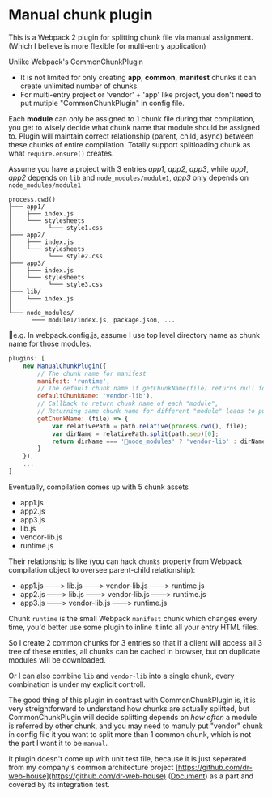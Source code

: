 # Manual chunk plugin

This is a Webpack 2 plugin for splitting chunk file via manual assignment. (Which I believe is more flexible for multi-entry application)

Unlike Webpack's CommonChunkPlugin
- It is not limited for only creating **app**, **common**, **manifest** chunks
it can create unlimited number of chunks.
- For multi-entry project or 'vendor' + 'app' like project, you don't need to put mutiple "CommonChunkPlugin" in config file.

Each **module** can only be assigned to 1 chunk file during that compilation, you get to wisely decide what chunk name that module should be assigned to. Plugin will maintain correct relationship (parent, child, async) between these chunks of entire compilation. Totally support splitloading chunk as what `require.ensure()` creates.

Assume you have a project with 3 entries *app1*, *app2*, *app3*, while *app1*, *app2* depends on `lib` and `node_modules/module1`, *app3* only depends on `node_modules/module1`
```
process.cwd()
├─── app1/
│    ├─── index.js
│    └─── stylesheets
│          └─── style1.css
├─── app2/
│    ├─── index.js
│    └─── stylesheets
│          └─── style2.css
├─── app3/
│    ├─── index.js
│    └─── stylesheets
│          └─── style3.css
├─── lib/
│    └─── index.js
│
└─── node_modules/
      └─── module1/index.js, package.json, ...
```
e.g.
In webpack.config.js, assume I use top level directory name as chunk name for those modules.
```js
plugins: [
	new ManualChunkPlugin({
		// The chunk name for manifest
		manifest: 'runtime',
		// The default chunk name if getChunkName(file) returns null for that module
		defaultChunkName: 'vendor-lib'), 
		// Callback to return chunk name of each "module",
		// Returning same chunk name for different "module" leads to put then into same chunk file
		getChunkName: (file) => {
			var relativePath = path.relative(process.cwd(), file);
			var dirName = relativePath.split(path.sep)[0];
			return dirName === 'node_modules' ? 'vendor-lib' : dirName;
		}
	}),
	...
]
```
Eventually, compilation comes up with 5 chunk assets
- app1.js
- app2.js
- app3.js
- lib.js
- vendor-lib.js
- runtime.js

Their relationship is like (you can hack `chunks` property from Webpack compilation object to oversee parent-child relationship):
- app1.js ───> lib.js ───> vendor-lib.js ───> runtime.js
- app2.js ───> lib.js ───> vendor-lib.js ───> runtime.js
- app3.js ───> vendor-lib.js ───> runtime.js

Chunk `runtime` is the small Webpack `manifest` chunk which changes every time, you'd better use some plugin to inline it into all your entry HTML files.

So I create 2 common chunks for 3 entries so that if a client will access all 3 tree of these entries, all chunks can be cached in browser, but on duplicate modules will be downloaded.

Or I can also combine `lib` and `vendor-lib` into a single chunk, every combination is under my explicit controll.

The good thing of this plugin in contrast with CommonChunkPlugin is, it is very streightforward to understand how chunks are actually splitted, but CommonChunkPlugin will decide splitting depends on *how often* a module is referred by other chunk, and you may need to manuly put "vendor" chunk in config file it you want to split more than 1 common chunk, which is not the part I want it to be `manual`.

It plugin doesn't come up with unit test file, because it is just seperated from my company's common architecture project [https://github.com/dr-web-house](https://github.com/dr-web-house) ([Document](http://dr-web-house.github.io)) as a part and covered by its integration test. 
